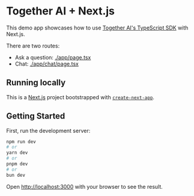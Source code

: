 # Together AI + Next.js

This demo app showcases how to use [Together AI's TypeScript SDK](https://github.com/togethercomputer/together-typescript) with Next.js.

There are two routes:

- Ask a question: [./app/page.tsx](./app/page.tsx)
- Chat: [./app/chat/page.tsx](./app/chat/page.tsx)

## Running locally

This is a [Next.js](https://nextjs.org) project bootstrapped with [`create-next-app`](https://nextjs.org/docs/app/api-reference/cli/create-next-app).

## Getting Started

First, run the development server:

```bash
npm run dev
# or
yarn dev
# or
pnpm dev
# or
bun dev
```

Open [http://localhost:3000](http://localhost:3000) with your browser to see the result.
